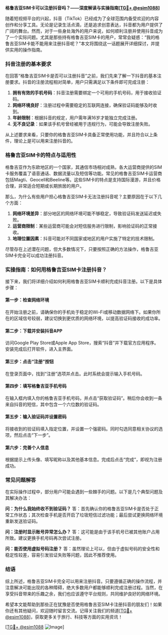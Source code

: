 **格鲁吉亚SIM卡可以注册抖音吗？——深度解读与实操指南[[TG💪+ @esim1088](https://t.me/s/esim1088)]**

随着短视频平台的兴起，抖音（TikTok）已经成为了全球范围内备受欢迎的内容创作和分享工具。无论是记录生活点滴，还是追求创意表达，抖音都为用户提供了广阔的舞台。然而，对于一些身处海外的用户来说，如何顺利注册并使用抖音成为了一个实际问题。尤其是那些持有格鲁吉亚SIM卡的用户，常常会疑惑：“我的格鲁吉亚SIM卡能不能用来注册抖音呢？”本文将围绕这一话题展开详细探讨，并提供实用的操作指南。

### 抖音注册的基本要求

在回答“格鲁吉亚SIM卡是否可以注册抖音”之前，我们先来了解一下抖音的基本注册要求。抖音的注册流程相对简单，用户只需满足以下条件即可完成注册：

1. **拥有有效的手机号码**：抖音注册需要绑定一个可用的手机号码，用于接收验证码。
2. **网络环境良好**：注册过程中需要稳定的互联网连接，确保验证码能够及时收到。
3. **年龄限制**：根据抖音的规定，用户需年满16岁才能独立完成注册。
4. **无不良记录**：如果该手机号曾经被用于违规行为，可能会导致注册失败。

从上述要求来看，只要你的格鲁吉亚SIM卡具备正常使用功能，并且符合以上条件，理论上是可以用来注册抖音的。

### 格鲁吉亚SIM卡的特点与适用性

格鲁吉亚作为东欧地区的一个国家，其通信市场相对成熟，各大运营商提供的SIM卡服务覆盖了语音通话、数据流量以及短信等功能。常见的格鲁吉亚SIM卡运营商包括Magti、Geocell和Beeline等。这些SIM卡的特点是支持国际漫游，并且价格合理，非常适合短期或长期旅居的用户。

那么，为什么有些用户担心格鲁吉亚SIM卡无法注册抖音呢？主要原因在于以下几个方面：

1. **网络环境差异**：部分地区的网络环境可能不够稳定，导致验证码发送延迟或失败。
2. **运营商限制**：某些运营商可能会对短信服务进行限制，影响验证码的正常接收。
3. **地理位置因素**：抖音可能对不同国家或地区的用户实施了特定的技术限制。

尽管存在上述潜在问题，但大多数情况下，只要按照正确的方法操作，格鲁吉亚SIM卡完全可以成功注册抖音。

### 实操指南：如何用格鲁吉亚SIM卡注册抖音？

接下来，我们将详细介绍如何利用格鲁吉亚SIM卡顺利完成抖音注册。以下是具体步骤：

#### 第一步：检查网络环境
在开始注册之前，请确保你的手机处于稳定的Wi-Fi或移动数据网络下。如果你所在的区域信号较弱，建议切换到更优质的网络环境，以提高验证码接收的成功率。

#### 第二步：下载并安装抖音APP
访问Google Play Store或Apple App Store，搜索“抖音”并下载官方应用程序。安装完成后打开软件，进入主界面。

#### 第三步：点击“注册”按钮
在登录页面中，找到“注册”选项并点击。此时系统会提示输入手机号码。

#### 第四步：填写格鲁吉亚手机号码
在输入框内填入你的格鲁吉亚手机号码，并点击“获取验证码”。稍后你会收到一条来自抖音的短信，其中包含一个六位数的验证码。

#### 第五步：输入验证码并设置密码
将接收到的验证码填入指定位置，并设置一个强密码。同时勾选同意相关协议的选项，然后点击“下一步”。

#### 第六步：完善个人信息
根据提示上传头像、填写昵称以及其他基本信息。完成后点击“完成”，即视为注册成功。

### 常见问题解答

在实际操作过程中，部分用户可能会遇到一些棘手的问题。以下是几个典型问题及其解决办法：

**问：为什么我始终收不到验证码？**
答：首先确认你的格鲁吉亚SIM卡是否处于正常工作状态；其次检查手机是否开启了垃圾短信过滤功能；最后尝试更换网络环境重新发送验证码。

**问：注册时显示账号异常怎么办？**
答：这可能是由于该手机号已被其他账户占用所致。建议更换手机号码再次尝试注册。

**问：能否使用虚拟号码注册？**
答：虽然理论上可以，但由于虚拟号码的安全性和稳定性较差，容易引发验证失败等问题，因此不推荐使用。

### 结语

综上所述，格鲁吉亚SIM卡完全可以用来注册抖音。只要遵循正确的操作流程，并注意解决可能出现的各种障碍，绝大多数用户都能够顺利完成注册过程。当然，在享受抖音带来的乐趣之余，我们也应该遵守平台规则，共同维护良好的网络环境。

希望本文能帮助到那些正在犹豫是否使用格鲁吉亚SIM卡注册抖音的朋友们！如果你还有其他疑问，欢迎随时留言交流。记得关注我们的频道[[TG💪+ @esim1088](https://t.me/s/esim1088)]，获取更多关于旅行、科技等方面的实用资讯！

[[TG💪+ @esim1088](https://t.me/s/esim1088) ![Image](https://i.postimg.cc/4NQfJmqS/Snipaste-2025-05-13-00-14-12.png)]